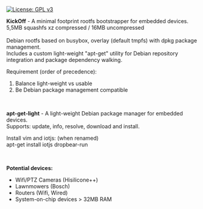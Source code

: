 <p><a href="http://www.gnu.org/licenses/gpl-3.0" rel="nofollow"><img src="https://camo.githubusercontent.com/bf135a9cea09d0ea4bba410582c0e70ec8222736/68747470733a2f2f696d672e736869656c64732e696f2f62616467652f4c6963656e73652d47504c25323076332d626c75652e737667" alt="License: GPL v3" data-canonical-src="https://img.shields.io/badge/License-GPL%20v3-blue.svg" style="max-width:100%;"></a>
</p>

<p>
<b>KickOff</b> - A minimal footprint rootfs bootstrapper for embedded devices. <br/>
5,5MB squashfs xz compressed / 16MB uncompressed <br/>
<br/>
Debian rootfs based on busybox, overlay (default tmpfs) with dpkg package management.<br/>
Includes a custom light-weight "apt-get" utility for Debian repository integration and package dependency walking.<br/>

Requirement (order of precedence):
1. Balance light-weight vs usable
2. Be Debian package management compatible

</p>
<br/>
<p>
<b>apt-get-light</b> - A light-weight Debian package manager for embedded devices. <br/>
Supports: update, info, resolve, download and install.

Install vim and iotjs: (when renamed)<br/>
apt-get install iotjs dropbear-run
</p>
<br/>
<p>
<b>Potential devices:</b><br/>
<ul>
  <li>Wifi/PTZ Cameras (Hisilicone++)</li>
  <li>Lawnmowers (Bosch)</li>
  <li>Routers (Wifi, Wired)</li>
  <li>System-on-chip devices > 32MB RAM</li>
</ul>
</p>

